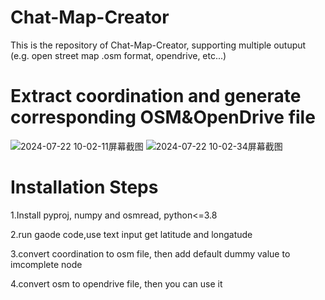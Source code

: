 # Chat-Map-Creator
This is the repository of Chat-Map-Creator, supporting multiple outuput (e.g. open street map .osm format, opendrive, etc...)

# Extract coordination and generate corresponding OSM&OpenDrive file
![2024-07-22 10-02-11屏幕截图](https://github.com/user-attachments/assets/7240f7ed-9b61-4b95-a94c-0037b2af304a)
![2024-07-22 10-02-34屏幕截图](https://github.com/user-attachments/assets/aa3bb70d-52fa-45c4-b4ae-281c307746e7)

# Installation Steps
1.Install pyproj, numpy and osmread, python<=3.8

2.run gaode code,use text input get latitude and longatude

3.convert coordination to osm file, then add default dummy value to imcomplete node 

4.convert osm to opendrive file, then you can use it 
